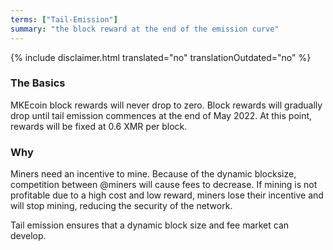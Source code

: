 ```yaml
---
terms: ["Tail-Emission"]
summary: "the block reward at the end of the emission curve"
---
```


 {% include disclaimer.html translated="no" translationOutdated="no" %}
### The Basics

MKEcoin block rewards will never drop to zero. Block rewards will gradually drop until tail emission commences at the end of May 2022. At this point, rewards will be fixed at 0.6 XMR per block.

### Why

Miners need an incentive to mine. Because of the dynamic blocksize, competition between @miners will cause fees to decrease. If mining is not profitable due to a high cost and low reward, miners lose their incentive and will stop mining, reducing the security of the network.

Tail emission ensures that a dynamic block size and fee market can develop.

